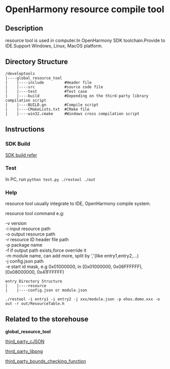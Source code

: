 # OpenHarmony resource compile tool  

## Description
resource tool is used in computer.In OpenHarmony SDK toolchain.Provide to IDE.Support Windows, Linux, MacOS platform.

## Directory Structure

```
/developtools
|----global_resource_tool
|    |----include         #Header file
|    |----src             #source code file
|    |----test            #Test case
|    |----build           #Depending on the third-party library compilation script
|    |----BUILD.gn        #Compile script
|    |----CMakeLists.txt  #CMake file
|    |----win32.cmake     #Windows cross compilation script
```

## Instructions

### SDK Build

[SDK build refer](https://gitee.com/openharmony/build/blob/master/README.md)

### Test

In PC, run `python test.py ./restool ./out`  

### Help

resource tool usually integrate to IDE, OpenHarmony compile system.

resource tool command e.g:  

-v version  
-i input resource path  
-o output resource path  
-r resource ID header file path  
-p package name  
-f if output path exists,force override it  
-m module name, can add more, split by ','(like entry1,entry2,...)  
-j config.json path  
-e start id mask, e.g 0x01000000, in [0x01000000, 0x06FFFFFF),[0x08000000, 0x41FFFFFF)  

```
entry Directory Structure
|    |----resource
|    |----config.json or module.json
```
`./restool -i entry1 -i entry2 -j xxx/module.json -p ohos.demo.xxx -o out -r out/ResourceTable.h `

##  Related to the storehouse

**global_resource_tool**

[third_party_cJSON](https://gitee.com/openharmony/third_party_cJSON/blob/master/README.md)

[third_party_libpng](https://gitee.com/openharmony/third_party_libpng/blob/master/README.md)

[third_party_bounds_checking_function](https://gitee.com/openharmony/third_party_bounds_checking_function/blob/master/README.en.md)

